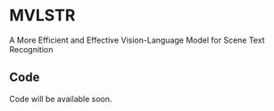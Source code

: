 # MVLSTR
A More Efficient and Effective Vision-Language Model for Scene Text Recognition
## Code
Code will be available soon.
